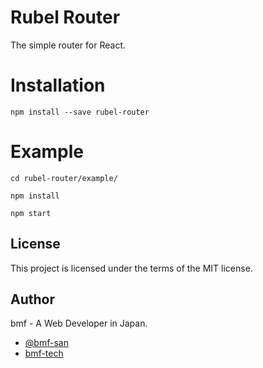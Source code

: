 # Rubel Router
The simple router for React.

# Installation
`npm install --save rubel-router`

# Example
`cd rubel-router/example/`

`npm install`

`npm start`

## License

This project is licensed under the terms of the MIT license.

## Author

bmf - A Web Developer in Japan.

- [@bmf-san](https://twitter.com/bmf_san)
- [bmf-tech](http://bmf-tech.com/)
